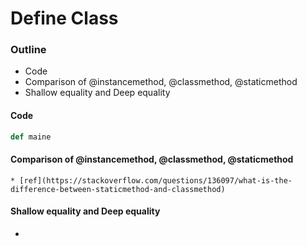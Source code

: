 # Define Class

### Outline

* Code
* Comparison of @instancemethod, @classmethod, @staticmethod
* Shallow equality and Deep equality



#### Code

```python
def maine

```

#### Comparison of @instancemethod, @classmethod, @staticmethod
    
    * [ref](https://stackoverflow.com/questions/136097/what-is-the-difference-between-staticmethod-and-classmethod)

#### Shallow equality and Deep equality
* 


